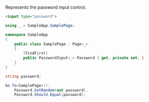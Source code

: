 <p class="lead">Represents the password input control.</p>

```html
<input type="password">
```
```cs
using _ = SampleApp.SamplePage;

namespace SampleApp
{
    public class SamplePage : Page<_>
    {
        [FindFirst]
        public PasswordInput<_> Password { get; private set; }
    }
}
```
```cs
string password;

Go.To<SamplePage>().
    Password.SetRandom(out password).
    Password.Should.Equal(password);
```